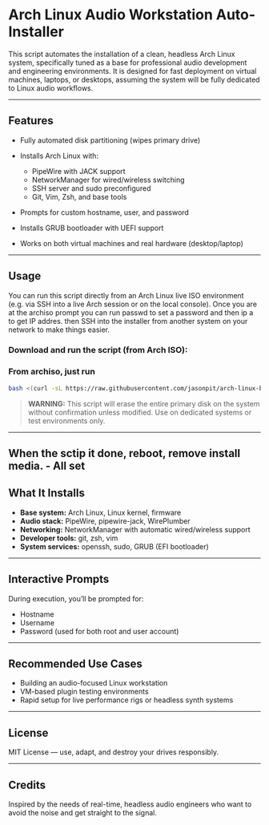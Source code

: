 # Arch Linux Audio Workstation Auto-Installer

This script automates the installation of a clean, headless Arch Linux system, specifically tuned as a base for professional audio development and engineering environments. It is designed for fast deployment on virtual machines, laptops, or desktops, assuming the system will be fully dedicated to Linux audio workflows.

---

##  Features

* Fully automated disk partitioning (wipes primary drive)
* Installs Arch Linux with:

  * PipeWire with JACK support
  * NetworkManager for wired/wireless switching
  * SSH server and sudo preconfigured
  * Git, Vim, Zsh, and base tools
* Prompts for custom hostname, user, and password
* Installs GRUB bootloader with UEFI support
* Works on both virtual machines and real hardware (desktop/laptop)

---

## Usage

You can run this script directly from an Arch Linux live ISO environment (e.g. via SSH into a live Arch session or on the local console).
Once you are at the archiso prompt you can run passwd to set a password and then ip a to get IP addres. then SSH into the installer from another system on your network to make things easier.

### Download and run the script (from Arch ISO):
### From archiso, just run
```bash
bash <(curl -sL https://raw.githubusercontent.com/jasonpit/arch-linux-barbaric-quick-install/main/arch_full_autoinstall.sh)
```


> **WARNING:** This script will erase the entire primary disk on the system without confirmation unless modified. Use on dedicated systems or test environments only.

---

## When the sctip it done, reboot, remove install media. - All set 

## What It Installs

* **Base system:** Arch Linux, Linux kernel, firmware
* **Audio stack:** PipeWire, pipewire-jack, WirePlumber
* **Networking:** NetworkManager with automatic wired/wireless support
* **Developer tools:** git, zsh, vim
* **System services:** openssh, sudo, GRUB (EFI bootloader)

---

##  Interactive Prompts

During execution, you’ll be prompted for:

* Hostname
* Username
* Password (used for both root and user account)

---

##  Recommended Use Cases

* Building an audio-focused Linux workstation
* VM-based plugin testing environments
* Rapid setup for live performance rigs or headless synth systems

---

##  License

MIT License — use, adapt, and destroy your drives responsibly.

---

##  Credits

Inspired by the needs of real-time, headless audio engineers who want to avoid the noise and get straight to the signal.

